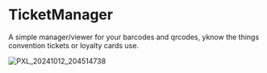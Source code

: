 # TicketManager
A simple manager/viewer for your barcodes and qrcodes, yknow the things convention tickets or loyalty cards use.

![PXL_20241012_204514738](https://github.com/user-attachments/assets/eb80caf0-3bfd-4bca-8290-c6503b688440)

